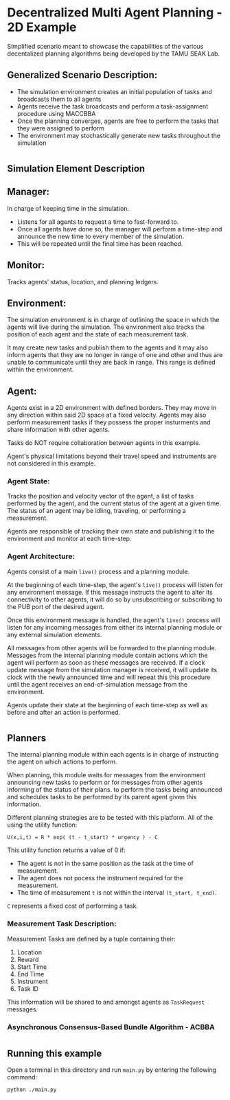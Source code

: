 # Decentralized Multi Agent Planning - 2D Example
Simplified scenario meant to showcase the capabilities of the various decentalized planning algorithms being developed by the TAMU SEAK Lab.

## Generalized Scenario Description:
- The simulation environment creates an initial population of tasks and broadcasts them to all agents
- Agents receive the task broadcasts and perform a task-assignment procedure using MACCBBA
- Once the planning converges, agents are free to perform the tasks that they were assigned to perform
- The environment may stochastically generate new tasks throughout the simulation

#
## Simulation Element Description
## Manager:
In charge of keeping time in the simulation. 
- Listens for all agents to request a time to fast-forward to. 
- Once all agents have done so, the manager will perform a time-step and announce the new time to every member of the simulation. 
- This will be repeated until the final time has been reached.

## Monitor:
Tracks agents' status, location, and planning ledgers.

## Environment:
The simulation environment is in charge of outlining the space in which the agents will live during the simulation. The environment also tracks the position of each agent and the state of each measurement task. 

It may create new tasks and publish them to the agents and it may also inform agents that they are no longer in range of one and other and thus are unable to communicate until they are back in range. This range is defined within the environment. 

## Agent:
Agents exist in a 2D environment with defined borders. They may move in any direction within said 2D space at a fixed velocity. Agents may also perform measurement tasks if they possess the proper insturments and share information with other agents. 
    
Tasks do NOT require collaboration between agents in this example. 

Agent's physical limitations beyond their travel speed and instruments are not considered in this example.

### Agent State:
Tracks the position and velocity vector of the agent, a list of tasks performed by the agent, and the current status of the agent at a given time. The status of an agent may be idling, traveling, or performing a measurement.

Agents are responsible of tracking their own state and publishing it to the environment and monitor at each time-step. 

### Agent Architecture:
Agents consist of a main `live()` process and a planning module.

At the beginning of each time-step, the agent's `live()` process will listen for any environment message. If this message instructs the agent to alter its connectivity to other agents, it will do so by unsubscribing or subscribing to the PUB port of the desired agent.

Once this environment message is handled, the agent's `live()` process will listen for any incoming messages from either its internal planning module or any external simulation elements.

All messages from other agents will be forwarded to the planning module. Messages from the internal planning module contain actions which the agent will perform as soon as these messages are received. If a clock update message from the simulation manager is received, it will update its clock with the newly announced time and will repeat this this procedure until the agent receives an end-of-simulation message from the environment. 

Agents update their state at the beginning of each time-step as well as before and after an action is performed.

#
## Planners
The internal planning module within each agents is in charge of instructing the agent on which actions to perform. 

When planning, this module waits for messages from the environment announcing new tasks to perform or for messages from other agents informing of the status of their plans. to perform the tasks being announced and schedules tasks to be performed by its parent agent given this information. 

Different planning strategies are to be tested with this platform. All of the using the utility function:

    U(x,i,t) = R * exp( (t - t_start) * urgency ) - C

This utility function returns a value of 0 if:
- The agent is not in the same position as the task at the time of measurement.
- The agent does not pocess the instrument required for the measurement. 
- The time of measurement `t` is not within the interval `(t_start, t_end)`.

`C` represents a fixed cost of performing a task. 

### Measurement Task Description:
Measurement Tasks are defined by a tuple containing their:
1. Location
2. Reward
3. Start Time
4. End Time
6. Instrument
7. Task ID

This information will be shared to and amongst agents as `TaskRequest` messages. 

### Asynchronous Consensus-Based Bundle Algorithm - ACBBA 


#
## Running this example
Open a terminal in this directory and run `main.py` by entering the following command:

    python ./main.py